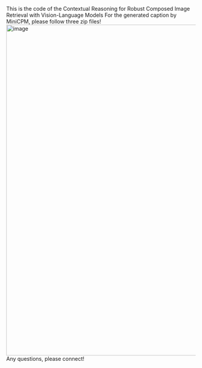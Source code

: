 This is the code of the Contextual Reasoning for Robust Composed Image Retrieval with Vision-Language Models
For the generated caption by MiniCPM, please follow three zip files!
<img width="1585" height="879" alt="image" src="https://github.com/user-attachments/assets/d76355b8-bff1-4f44-9e46-e16de4fd8c4c" />
Any questions, please connect!
